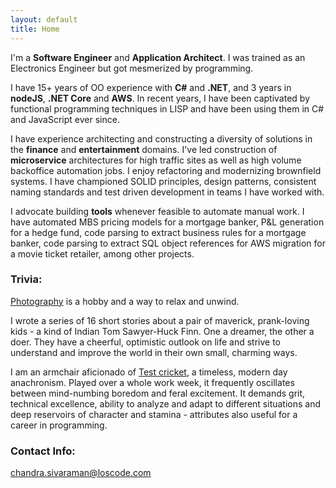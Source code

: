 ```yaml
---
layout: default
title: Home
---
```

I'm a **Software Engineer** and **Application Architect**. I was trained as an Electronics Engineer but got mesmerized by programming.

I have 15+ years of OO experience with **C#** and **.NET**, and 3 years in **nodeJS**, **.NET Core** and **AWS**. In recent years, I have been captivated by functional programming techniques in LISP and have been using them in C# and JavaScript ever since. 

I have experience architecting and constructing a diversity of solutions in the **finance** and **entertainment** domains. I've led construction of **microservice** architectures for high traffic sites as well as high volume backoffice automation jobs. I enjoy refactoring and modernizing brownfield systems. I have championed SOLID principles, design patterns, consistent naming standards and test driven development in teams I have worked with. 

I advocate building **tools** whenever feasible to automate manual work. I have automated MBS pricing models for a mortgage banker, P&L generation for a hedge fund, code parsing to extract business rules for a mortgage banker, code parsing to extract SQL object references for AWS migration for a movie ticket retailer, among other projects. 

### Trivia:
[Photography](https://www.instagram.com/cs31415) is a hobby and a way to relax and unwind. 

I wrote a series of 16 short stories about a pair of maverick, prank-loving kids - a kind of Indian Tom Sawyer-Huck Finn. One a dreamer, the other a doer. They have a cheerful, optimistic outlook on life and strive to understand and improve the world in their own small, charming ways.  

I am an armchair aficionado of [Test cricket](https://en.wikipedia.org/wiki/Test_cricket), a timeless, modern day anachronism. Played over a whole work week, it frequently oscillates between mind-numbing boredom and feral excitement. It demands grit, technical excellence, ability to analyze and adapt to different situations and deep reservoirs of character and stamina - attributes also useful for a career in programming.

### Contact Info:
[chandra.sivaraman@loscode.com](mailto:chandra.sivaraman@loscode.com)